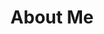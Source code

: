 ---
title: About Me
home:
    title: Subhrajyoty Roy
    subtitle: I am just a soul curious about learning about statistics, mathematics and data science.
    biolist:
    -   bio: "the Principal Information Researcher"
        affiliation: "[SysCloud](https://www.syscloud.com/)"
    -   bio: "an External Research Fellow"
        affiliation: "[Indian Statistical Institute, Kolkata](https://www.isical.ac.in)"
tabs:

    -   id: "experiences"
        title: "My Education and Work Experiences"
        subtitle: "Nurturing Knowledge and Cultivating Expertise"
        img: "/svg/eye.svg"
        icon: "fa fa-globe"

    -   id: "publications"
        title: My Publications
        subtitle: "Sharing Knowledge, Insight, and Innovation: I have had the privilege to contribute to the field through talks, publications, and project reports."
        img: "/svg/book.svg"
        icon: "fa fa-book"

    -   id: "reports"
        title: "Project and Tech Reports"
        subtitle: ""
        img: "/svg/data-science.svg"
        icon: "fas fa-clipboard"

    -   id: "talks"
        title: "Talks and Presentations"
        subtitle: ""
        img: "/svg/undraw_teaching.svg"
        icon: "fas fa-volume-high"

    -   id: "softwares"
        title: Softwares
        subtitle: "Innovative Solutions, Custom Tools, and Streamlined Workflows: Throughout my journey, I have developed some softwares and packages to address specific needs and enhance productivity, as well as data science tools related to my publications."
        img: "/svg/pyramid.svg"
        icon: "fa fa-cogs"

    -   id: "hobbies"
        title: Hobbies
        subtitle: ""
        img: "/svg/hobby.svg"
        icon: "fa fa-icons"


experiences:
    -   title: "Secondary"
        timeline: "2014"
        organization: "Nimta High School"
        location: "Kolkata, India"
        icon: "fas fa-school"
        description: 
            - "Secured 12th rank in all West Bengal with a score of 94.57%"

    -   title: "Higher Secondary"
        timeline: "2014-2016"
        organization: "Nimta High School"
        location: "Kolkata, India"
        icon: "fas fa-user-graduate"
        description: 
            - "Secured 2nd rank in the district with a score of 93.4%"
    
    -   title: "Bachelors of Statistics"
        timeline: "2016-2019"
        organization: "Indian Statistical Institute"
        location: "Kolkata, India"
        icon: "fas fa-graduation-cap"
        description: 
            - "Obtained D. Basu Memorial Gold medal for the most outstanding performance."
            - "Obtained Nikhilesh Bhattacharya Memorial Gold Medal for the best performance in Statistics."

    -   title: "Statistical Consultant Intern"
        timeline: "May 2019 - June 2019"
        organization: "SysCloud"
        location: "Chennai, Tamil Nadu, India"
        icon: "fas fa-tools"
        description: 
            - "Analysis of efficient backup procedure for cost optimization"
            - "Modelling deep neural networks to perform phishing detection."

    -   title: "Engineering / Technology Intern"
        timeline: "May 2020 - June 2020"
        organization: "General Electric (Aviation)"
        location: "Bangalore, Tamil Nadu, India"
        icon: "fas fa-plane-departure"
        description: 
            - "Understanding the impact of COVID-19 in aviation industry using tweets."
            - "Experience in web scraping, twitter API, NLP and Transformer type neural network."
    
    -   title: "Masters of Statistics"
        timeline: "2020-2021"
        organization: "Indian Statistical Institute"
        location: "Kolkata, India"
        icon: "fas fa-university"
        description: 
            - "Financial Statistics Specialization"
            - "Obtained J. K. Ghosh Memorial Gold Medal for the best performance in Statistics."

    -   title: "Data Scientist"
        timeline: "2021-2022"
        organization: "SysCloud"
        location: "Chennai, India"
        icon: "fas fa-briefcase"
        description:
            - "Analytics and optimization for Google Ads."
            - "Design of scalable graph backup and restore algorithms"

    -   title: "External Research Fellow"
        timeline: "2021-Current"
        organization: "Indian Statistical Institute"
        location: "Kolkata, India"
        icon: "fas fa-university"
        description:
            - "Supervisors: Prof. Ayanendranath Basu and Dr. Abhik Ghosh, ISRU, ASU"
            - "Robust Matrix Factorization and its Applications"

    -   title: "Principal Information Researcher"
        timeline: "2022-Current"
        organization: "SysCloud"
        location: "Hyderabad, India"
        icon: "fas fa-briefcase"
        description:
            - "System designing and framework building for microservices."
            - "Designing scalable AI powered systems to improve customer experience"

---